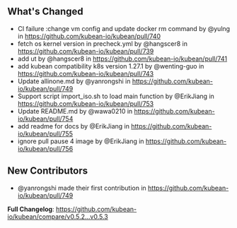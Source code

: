 ## What's Changed
* CI failure :change vm config and update docker rm command by @yulng in https://github.com/kubean-io/kubean/pull/740
* fetch os kernel version in precheck.yml by @hangscer8 in https://github.com/kubean-io/kubean/pull/739
* add ut by @hangscer8 in https://github.com/kubean-io/kubean/pull/741
* add kubean compatibility k8s version 1.27.1 by @wenting-guo in https://github.com/kubean-io/kubean/pull/743
* Update allinone.md by @yanrongshi in https://github.com/kubean-io/kubean/pull/749
* Support script import_iso.sh to load main function by @ErikJiang in https://github.com/kubean-io/kubean/pull/753
* Update README.md by @wawa0210 in https://github.com/kubean-io/kubean/pull/754
* add readme for docs by @ErikJiang in https://github.com/kubean-io/kubean/pull/755
* ignore pull pause 4 image by @ErikJiang in https://github.com/kubean-io/kubean/pull/756

## New Contributors
* @yanrongshi made their first contribution in https://github.com/kubean-io/kubean/pull/749

**Full Changelog**: https://github.com/kubean-io/kubean/compare/v0.5.2...v0.5.3
